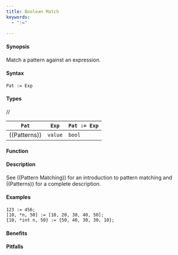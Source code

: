 ```yaml
---
title: Boolean Match
keywords:
  - ":="

---
```


#### Synopsis

Match a pattern against an expression.

#### Syntax

`Pat := Exp`

#### Types

//

| `Pat`      | `Exp` |`Pat := Exp` |
| --- | --- | --- |
| ((Patterns)) | `value` | `bool`         |


#### Function

#### Description

See ((Pattern Matching)) for an introduction to pattern matching and ((Patterns)) for a complete description.

#### Examples

```rascal-shell
123 := 456;
[10, *n, 50] := [10, 20, 30, 40, 50];
{10, *int n, 50} := {50, 40, 30, 30, 10};
```
#### Benefits

#### Pitfalls


